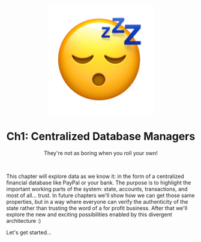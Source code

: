 <div align="center">
    <div align="center">
        <img src="intro.png">  
    </div>
    <h1 align="center">
        Ch1: Centralized Database Managers
    </h1>
    <p align="center">
        They're not as boring when you roll your own!
    </p>
</div>
<br>
<p>
This chapter will explore data as we know it: in the form of a centralized financial database like PayPal or your bank. The purpose is to highlight the important working parts of the system: state, accounts, transactions, and most of all... trust. In future chapters we'll show how we can get those same properties, but in a way where everyone can verify the authenticity of the state rather than trusting the word of a for profit business. After that we'll explore the new and exciting possibilities enabled by this divergent architecture :)

Let's get started...
</p>
<br>
